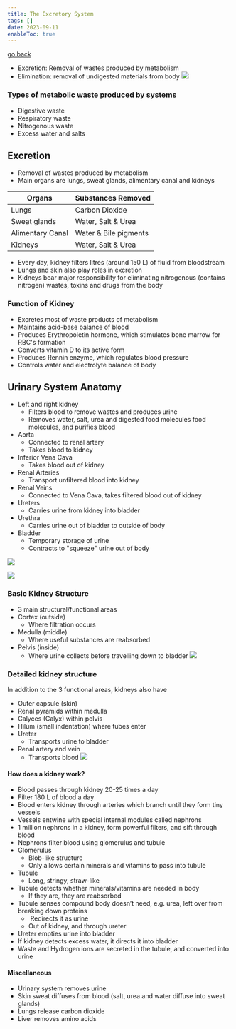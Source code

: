 ```yaml
---
title: The Excretory System
tags: []
date: 2023-09-11
enableToc: true
---
```

[go back](9Subjects/9Biology.md)

- Excretion: Removal of wastes produced by metabolism
- Elimination: removal of undigested materials from body
![](images/Pasted%20image%2020230911112111.png)
### Types of metabolic waste produced by systems
- Digestive waste
- Respiratory waste
- Nitrogenous waste
- Excess water and salts

## Excretion
- Removal of wastes produced by metabolism
- Main organs are lungs, sweat glands, alimentary canal and kidneys

| Organs           | Substances Removed    |
| ---------------- | --------------------- |
| Lungs            | Carbon Dioxide        |
| Sweat glands     | Water, Salt & Urea    |
| Alimentary Canal | Water & Bile pigments |
| Kidneys          | Water, Salt & Urea    |
- Every day, kidney filters litres (around 150 L) of fluid from bloodstream
- Lungs and skin also play roles in excretion
- Kidneys bear major responsibility for eliminating nitrogenous (contains nitrogen) wastes, toxins and drugs from the body

### Function of Kidney
- Excretes most of waste products of metabolism
- Maintains acid-base balance of blood
- Produces Erythropoietin hormone, which stimulates bone marrow for RBC's formation
- Converts vitamin D to its active form
- Produces Rennin enzyme, which regulates blood pressure
- Controls water and electrolyte balance of body

## Urinary System Anatomy

- Left and right kidney
	- Filters blood to remove wastes and produces urine
	- Removes water, salt, urea and digested food molecules food molecules, and purifies blood
- Aorta
	- Connected to renal artery
	- Takes blood to kidney
- Inferior Vena Cava
	- Takes blood out of kidney
- Renal Arteries
	- Transport unfiltered blood into kidney
- Renal Veins
	- Connected to Vena Cava, takes filtered blood out of kidney
- Ureters
	- Carries urine from kidney into bladder
- Urethra
	- Carries urine out of bladder to outside of body
- Bladder
	- Temporary storage of urine
	- Contracts to "squeeze" urine out of body


![](images/Screen%20Shot%202021-06-12%20at%2010.53.06%20am.png)

![](images/Pasted%20image%2020230911112300.png)
### Basic Kidney Structure

- 3 main structural/functional areas
- Cortex (outside)
	- Where filtration occurs
- Medulla (middle)
	- Where useful substances are reabsorbed
- Pelvis (inside)
	- Where urine collects before travelling down to bladder
![](images/Pasted%20image%2020230911112426.png)
### Detailed kidney structure
In addition to the 3 functional areas, kidneys also have
- Outer capsule (skin)
- Renal pyramids within medulla
- Calyces (Calyx) within pelvis
- Hilum (small indentation) where tubes enter
- Ureter
	- Transports urine to bladder
- Renal artery and vein
	- Transports blood
![](images/Pasted%20image%2020230911112432.png)
#### How does a kidney work?
- Blood passes through kidney 20-25 times a day
- Filter 180 L of blood a day
- Blood enters kidney through arteries which branch until they form tiny vessels
- Vessels entwine with special internal modules called nephrons
- 1 million nephrons in a kidney, form powerful filters, and sift through blood
- Nephrons filter blood using glomerulus and tubule
- Glomerulus 
	- Blob-like structure
	- Only allows certain minerals and vitamins to pass into tubule
- Tubule
	- Long, stringy, straw-like
- Tubule detects whether minerals/vitamins are needed in body
	- If they are, they are reabsorbed
- Tubule senses compound body doesn’t need, e.g. urea, left over from breaking down proteins
	-  Redirects it as urine
	- Out of kidney, and through ureter
- Ureter empties urine into bladder
- If kidney detects excess water, it directs it into bladder
- Waste and Hydrogen ions are secreted in the tubule, and converted into urine

#### Miscellaneous
- Urinary system removes urine
- Skin sweat diffuses from blood (salt, urea and water diffuse into sweat glands)
- Lungs release carbon dioxide
- Liver removes amino acids